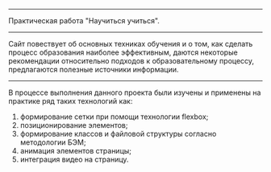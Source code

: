 ----
Практическая работа "Научиться учиться".

----
Сайт повествует об основных техниках обучения и о том, как сделать процесс образования наиболее эффективным, даются некоторые рекомендации относительно подходов к образовательному процессу, предлагаются полезные источники информации. 

----
В процессе выполнения данного проекта были изучены и применены на практике ряд таких технологий как:

1. формирование сетки при помощи технологии flexbox;
2. позиционирование элементов;
3. формирование классов и файловой структуры согласно методологии БЭМ;
4. анимация элементов страницы;
4. интеграция видео на страницу.